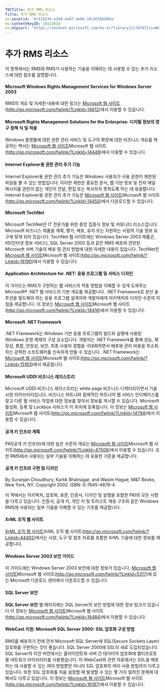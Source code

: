 ```yaml
---
TOCTitle: 추가 RMS 리소스
Title: 추가 RMS 리소스
ms:assetid: '8c41923b-e266-4a97-ae0e-10c9558b896a'
ms:contentKeyID: 18123014
ms:mtpsurl: 'https://technet.microsoft.com/ko-kr/library/Cc747672(v=WS.10)'
---
```


추가 RMS 리소스
===============

이 항목에서는 RMS와 RMS가 사용하는 기술을 이해하는 데 사용할 수 있는 추가 리소스에 대한 참조를 설명합니다.

#### Microsoft Windows Rights Management Services for Windows Server 2003

RMS의 개요 및 자세한 내용에 대한 링크는 [Microsoft 웹 사이트](http://go.microsoft.com/fwlink/?linkid=14612microsoft%20웹사이트)(http://go.microsoft.com/fwlink/?LinkId=14612)에서 이용할 수 있습니다.

#### Microsoft Rights Management Solutions for the Enterprise: 디지털 정보의 영구 정책 식 및 적용

Windows 플랫폼에 대한 권한 관리 서비스 및 도구의 확장에 대한 비즈니스 개요를 제공하는 백서는 [Microsoft 웹 사이트](http://go.microsoft.com/fwlink/?linkid=14449)Microsoft 웹 사이트(http://go.microsoft.com/fwlink/?LinkId=14449)에서 이용할 수 있습니다.

#### Internet Explorer용 권한 관리 추가 기능

Internet Explorer용 권한 관리 추가 기능은 Windows 사용자가 사용 권한이 제한된 파일을 볼 수 있는 방법입니다. 이러한 제한은 중요한 문서, 웹 기반 정보 및 전자 메일 메시지를 권한이 없는 개인이 전달, 편집 또는 복사하지 못하도록 하는 데 유용합니다. Internet Explorer용 권한 관리 추가 기능은 [Microsoft 웹 사이트](http://go.microsoft.com/fwlink/?linkid=14450)Microsoft 웹 사이트(http://go.microsoft.com/fwlink/?LinkId=14450)에서 다운로드할 수 있습니다.

#### Microsoft TechNet

Microsoft TechNet은 IT 전문가를 위한 중앙 집중식 정보 및 커뮤니티 리소스입니다. Microsoft 비즈니스 제품을 계획, 평가, 배포, 유지 또는 지원하는 사람의 기술 정보 요구에 맞게 되어 있습니다. TechNet 웹 사이트에는 Windows Server 2003 제품군, IIS(인터넷 정보 서비스), SQL Server 2000 등과 같은 RMS 배포와 관련된 Microsoft 서버 기술의 배포 및 관리 방법에 대한 자세한 내용이 있습니다. TechNet은 [Microsoft 웹 사이트](http://go.microsoft.com/fwlink/?linkid=16190)Microsoft 웹 사이트(http://go.microsoft.com/fwlink/?LinkId=16190)에서 이용할 수 있습니다.

#### Application Architecture for .NET: 응용 프로그램 및 서비스 디자인

이 가이드는 RMS가 구현하는 웹 서비스의 작동 방법을 이해할 수 있게 도와주는 Microsoft® .NET 웹 서비스의 기본 개요를 제공합니다. .NET Framework로 분산 솔루션을 빌드해야 하는 응용 프로그램 설계자와 개발자에게 아키텍처와 디자인 수준의 지침을 제공합니다. 이 정보는 [Microsoft 웹 사이트](http://go.microsoft.com/fwlink/?linkid=14416)Microsoft 웹 사이트(http://go.microsoft.com/fwlink/?LinkId=14416)에서 이용할 수 있습니다.

#### Microsoft .NET Framework

.NET Framework는 Windows 기반 응용 프로그램의 빌드와 실행에 사용된 Windows 운영 체제의 구성 요소입니다. 개발자는 .NET Framework를 통해 성능, 확장성, 통합, 안정성, 보안, 최종 사용자 경험을 극대화하면서 배포와 관리 비용을 최소화하는 강력한 소프트웨어를 신속하게 만들 수 있습니다. .NET Framework는 [Microsoft 웹 사이트](http://go.microsoft.com/fwlink/?linkid=15163)Microsoft 웹 사이트(http://go.microsoft.com/fwlink/?LinkId=15163)에서 제공됩니다.

#### Microsoft UDDI 비즈니스 레지스트리

Microsoft UDDI 비즈니스 레지스트리는 white page 비즈니스 디렉터리이면서 기술 사양 라이브러리입니다. 비즈니스 파트너와 잠재적인 파트너의 웹 서비스 인터페이스를 찾고 다른 웹 서비스 작업에 대한 정보를 찾아서 정보를 게시할 수 있습니다. Microsoft 활성화, 등록 및 Lockbox 서비스가 이 위치에 등록됩니다. 이 정보는 [Microsoft 웹 사이트](http://go.microsoft.com/fwlink/?linkid=14794)Microsoft 웹 사이트(http://go.microsoft.com/fwlink/?LinkId=14794)에서 이용할 수 있습니다.

#### 공개 키 인프라 계획

PKI(공개 키 인프라)에 대한 높은 수준의 개요는 [Microsoft 웹 사이트](http://go.microsoft.com/fwlink/?linkid=47508)Microsoft 웹 사이트(http://go.microsoft.com/fwlink/?LinkId=47508)에서 이용할 수 있습니다. 또한 RMS에서 사용되는 일부 기술을 이해하는 데 유용한 기준을 제공합니다.

#### 공개 키 인프라 구현 및 디자인

By Suranjan Choudhury, Kartik Bhatnagar, and Wasim Hague, M&T Books, New York, NY. Copyright 2002. ISBN: 0-7645-4879-4.

이 책에서는 아키텍처, 암호화, 표준, 인증서, 디자인 및 실행을 포함한 PKI의 모든 사항을 다루고 있습니다. 인증서, 공개 키, 개인 키 및 트러스트 계층 구조와 같은 Windows RMS에 사용되는 일부 기술을 이해할 수 있는 기초를 제공합니다.

#### XrML 조직 웹 사이트

[XrML 조직 웹 사이트](http://go.microsoft.com/fwlink/?linkid=44492)XrML 조직 웹 사이트(http://go.microsoft.com/fwlink/?LinkId=44492)에서는 사양, 도구 및 참조 자료를 포함한 XrML 기술에 대한 정보를 제공합니다.

#### Windows Server 2003 보안 가이드

이 가이드에는 Windows Server 2003 보안에 대한 정보가 있습니다. [Microsoft 웹 사이트](http://go.microsoft.com/fwlink/?linkid=5317)Microsoft 웹 사이트(http://go.microsoft.com/fwlink/?LinkId=5317)에 있는 Microsoft 다운로드 센터에서 다운로드할 수 있습니다.

#### SQL Server 보안

**SQL Server 보안** 웹 페이지에는 SQL Server의 보안 방법에 대한 정보 링크가 있습니다 이 정보는 [Microsoft 웹 사이트](http://go.microsoft.com/fwlink/?linkid=16484)Microsoft 웹 사이트(http://go.microsoft.com/fwlink/?LinkId=16484)에서 이용할 수 있습니다.

#### WebCast 지원: Microsoft SQL Server 2000: SSL 암호화 구성 방법

RMS를 배포하기 전에 먼저 Microsoft SQL Server에 SSL(Secure Sockets Layer) 암호화를 구현하는 것이 좋습니다. SQL Server 2000에 SSL이 새로 도입되었습니다. SQL Server의 이전 버전에서는 클라이언트와 서버 간 데이터의 암호화에 멀티프로토콜 네트워크 라이브러리를 사용했습니다. 이 WebCast와 관련 자료에서는 SSL을 배포하는 데 사용할 수 있는 여러 방법뿐만 아니라 SSL 암호화의 여러 사용 방법까지 다루고 있습니다. 또한 SSL 암호화를 처음 설정할 때 발생할 수 있는 몇 가지 알려진 문제에 대해서도 다루고 있습니다. 이 정보는 [Microsoft 웹 사이트](http://go.microsoft.com/fwlink/?linkid=16187)Microsoft 웹 사이트(http://go.microsoft.com/fwlink/?LinkId=16187)에서 이용할 수 있습니다.
